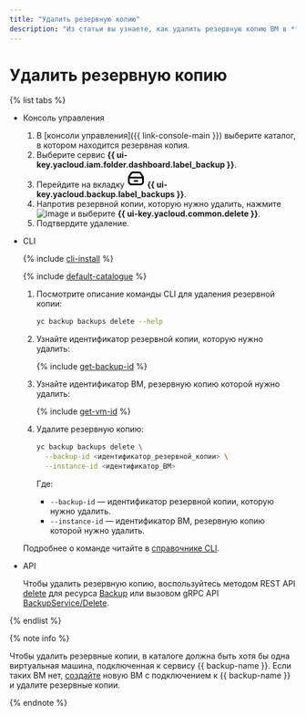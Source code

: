 ```yaml
---
title: "Удалить резервную копию"
description: "Из статьи вы узнаете, как удалить резервную копию ВМ в **{{ backup-name }}**."
---
```


# Удалить резервную копию

{% list tabs %}

- Консоль управления

  1. В [консоли управления]({{ link-console-main }}) выберите каталог, в котором находится резервная копия.
  1. Выберите сервис **{{ ui-key.yacloud.iam.folder.dashboard.label_backup }}**.
  1. Перейдите на вкладку ![backups](../../../_assets/console-icons/archive.svg) **{{ ui-key.yacloud.backup.label_backups }}**.
  1. Напротив резервной копии, которую нужно удалить, нажмите ![image](../../../_assets/console-icons/ellipsis.svg) и выберите **{{ ui-key.yacloud.common.delete }}**.
  1. Подтвердите удаление.

- CLI

  {% include [cli-install](../../../_includes/cli-install.md) %}

  {% include [default-catalogue](../../../_includes/default-catalogue.md) %}

  1. Посмотрите описание команды CLI для удаления резервной копии:

      ```bash
      yc backup backups delete --help
      ```

  1. Узнайте идентификатор резервной копии, которую нужно удалить:

      {% include [get-backup-id](../../../_includes/backup/operations/get-backup-id.md) %}

  1. Узнайте идентификатор ВМ, резервную копию которой нужно удалить:

      {% include [get-vm-id](../../../_includes/backup/operations/get-vm-id.md) %}

  1. Удалите резервную копию:

      ```bash
      yc backup backups delete \
        --backup-id <идентификатор_резервной_копии> \
        --instance-id <идентификатор_ВМ>
      ```

      Где:

      * `--backup-id` — идентификатор резервной копии, которую нужно удалить.
      * `--instance-id` — идентификатор ВМ, резервную копию которой нужно удалить.

  Подробнее о команде читайте в [справочнике CLI](../../../cli/cli-ref/managed-services/backup/backup/delete.md).

- API

  Чтобы удалить резервную копию, воспользуйтесь методом REST API [delete](../../backup/api-ref/Backup/delete.md) для ресурса [Backup](../../backup/api-ref/Backup/index.md) или вызовом gRPC API [BackupService/Delete](../../backup/api-ref/grpc/backup_service.md#Delete).

{% endlist %}

{% note info %}

Чтобы удалить резервные копии, в каталоге должна быть хотя бы одна виртуальная машина, подключенная к сервису {{ backup-name }}. Если таких ВМ нет, [создайте](../create-vm.md) новую ВМ с подключением к {{ backup-name }} и удалите резервные копии.

{% endnote %}

